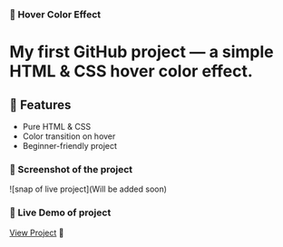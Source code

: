 ### 🎨 Hover Color Effect

# My first GitHub project — a simple HTML & CSS hover color effect.
## 🚀 Features
* Pure HTML & CSS
* Color transition on hover
* Beginner-friendly project

### 📸 Screenshot of the project

![snap of live project](Will be added soon)
### 🔗 Live Demo of project 
[View Project](https://hovershapes.netlify.app/) 🚀
